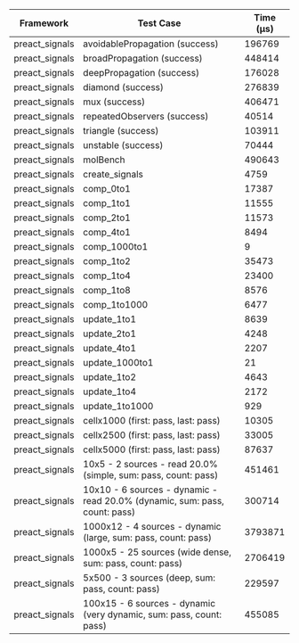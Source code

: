 | Framework | Test Case | Time (μs) |
| --- | --- | --- |
| preact_signals | avoidablePropagation (success) | 196769 |
| preact_signals | broadPropagation (success) | 448414 |
| preact_signals | deepPropagation (success) | 176028 |
| preact_signals | diamond (success) | 276839 |
| preact_signals | mux (success) | 406471 |
| preact_signals | repeatedObservers (success) | 40514 |
| preact_signals | triangle (success) | 103911 |
| preact_signals | unstable (success) | 70444 |
| preact_signals | molBench | 490643 |
| preact_signals | create_signals | 4759 |
| preact_signals | comp_0to1 | 17387 |
| preact_signals | comp_1to1 | 11555 |
| preact_signals | comp_2to1 | 11573 |
| preact_signals | comp_4to1 | 8494 |
| preact_signals | comp_1000to1 | 9 |
| preact_signals | comp_1to2 | 35473 |
| preact_signals | comp_1to4 | 23400 |
| preact_signals | comp_1to8 | 8576 |
| preact_signals | comp_1to1000 | 6477 |
| preact_signals | update_1to1 | 8639 |
| preact_signals | update_2to1 | 4248 |
| preact_signals | update_4to1 | 2207 |
| preact_signals | update_1000to1 | 21 |
| preact_signals | update_1to2 | 4643 |
| preact_signals | update_1to4 | 2172 |
| preact_signals | update_1to1000 | 929 |
| preact_signals | cellx1000 (first: pass, last: pass) | 10305 |
| preact_signals | cellx2500 (first: pass, last: pass) | 33005 |
| preact_signals | cellx5000 (first: pass, last: pass) | 87637 |
| preact_signals | 10x5 - 2 sources - read 20.0% (simple, sum: pass, count: pass) | 451461 |
| preact_signals | 10x10 - 6 sources - dynamic - read 20.0% (dynamic, sum: pass, count: pass) | 300714 |
| preact_signals | 1000x12 - 4 sources - dynamic (large, sum: pass, count: pass) | 3793871 |
| preact_signals | 1000x5 - 25 sources (wide dense, sum: pass, count: pass) | 2706419 |
| preact_signals | 5x500 - 3 sources (deep, sum: pass, count: pass) | 229597 |
| preact_signals | 100x15 - 6 sources - dynamic (very dynamic, sum: pass, count: pass) | 455085 |
